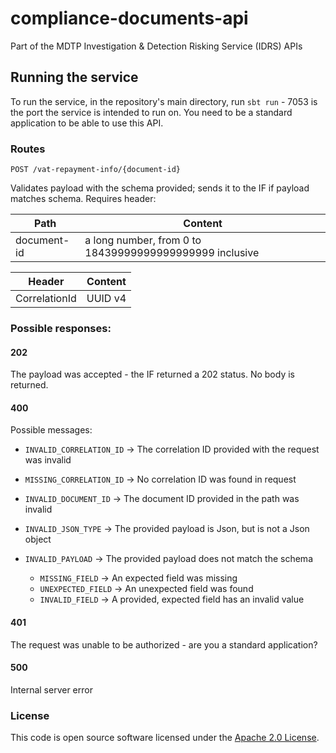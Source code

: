 
# compliance-documents-api
Part of the MDTP Investigation & Detection Risking Service (IDRS) APIs

## Running the service
To run the service, in the repository's main directory, run `sbt run` - 7053 is the port the service is intended to run on.
You need to be a standard application to be able to use this API.

### Routes
    POST /vat-repayment-info/{document-id}
    
Validates payload with the schema provided; sends it to the IF if payload matches schema. Requires header:

Path | Content
-----|--------
document-id | a long number, from 0 to 18439999999999999999 inclusive

Header | Content
-------|--------
CorrelationId | UUID v4

    
### Possible responses:
   
  
#### 202

The payload was accepted - the IF returned a 202 status. No body is returned.
  
#### 400

Possible messages:

   * `INVALID_CORRELATION_ID` -> The correlation ID provided with the request was invalid
   
   *  `MISSING_CORRELATION_ID` -> No correlation ID was found in request 
   *  `INVALID_DOCUMENT_ID` -> The document ID provided in the path was invalid
   *  `INVALID_JSON_TYPE` -> The provided payload is Json, but is not a Json object
   *  `INVALID_PAYLOAD` -> The provided payload does not match the schema
      * `MISSING_FIELD` -> An expected field was missing
      * `UNEXPECTED_FIELD` -> An unexpected field was found
      * `INVALID_FIELD` -> A provided, expected field has an invalid value
      
      
#### 401

The request was unable to be authorized - are you a standard application?

#### 500

Internal server error
   
    

### License

This code is open source software licensed under the [Apache 2.0 License]("http://www.apache.org/licenses/LICENSE-2.0.html").

